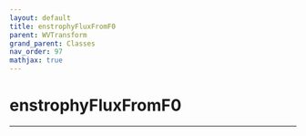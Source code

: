 ```yaml
---
layout: default
title: enstrophyFluxFromF0
parent: WVTransform
grand_parent: Classes
nav_order: 97
mathjax: true
---
```


#  enstrophyFluxFromF0




---

